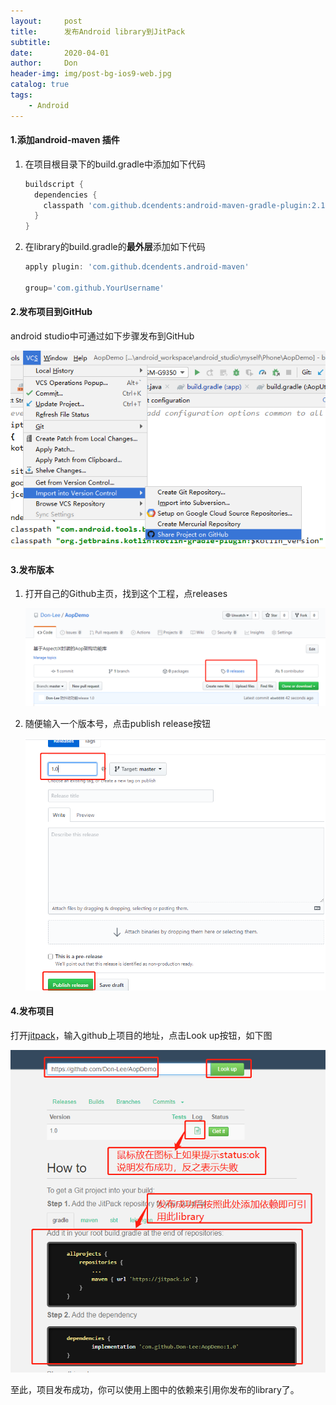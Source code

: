 ```yaml
---
layout:     post
title:      发布Android library到JitPack
subtitle:   
date:       2020-04-01
author:     Don
header-img: img/post-bg-ios9-web.jpg
catalog: true
tags:
    - Android
---
```


#### 1.添加android-maven 插件

1. 在项目根目录下的build.gradle中添加如下代码

   ```groovy
   buildscript { 
     dependencies {
       classpath 'com.github.dcendents:android-maven-gradle-plugin:2.1' // Add this line
     }
   }
   ```

2. 在library的build.gradle的**最外层**添加如下代码

   ```groovy
   apply plugin: 'com.github.dcendents.android-maven'  
   
   group='com.github.YourUsername'
   ```

#### 2.发布项目到GitHub

android studio中可通过如下步骤发布到GitHub

![android_library1.png](/img/article/android_library1.png)

#### 3.发布版本

1. 打开自己的Github主页，找到这个工程，点releases

   ![android library2 .png](/img/article/android_library2.png)

2. 随便输入一个版本号，点击publish release按钮

   ![android_library3.png](/img/article/android_library3.png)



#### 4.发布项目

打开[jitpack](https://jitpack.io/)，输入github上项目的地址，点击Look up按钮，如下图

![android_library4.png](/img/article/android_library4.png)



至此，项目发布成功，你可以使用上图中的依赖来引用你发布的library了。